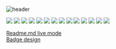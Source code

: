 ![header](https://capsule-render.vercel.app/api?type=waving&color=0:8ba8ff,100:0015ad&height=200&section=header&text=상남자%20GitHub&fontSize=50&animation=fadeIn&fontColor=eeeeee&fontAlign=75&fontAlignY=45)

<img src="https://img.shields.io/badge/NODE-339933?style=flat&logo=nodedotjs&logoColor=white">
<img src="https://img.shields.io/badge/TS-3178C6?style=flat&logo=typescript&logoColor=white">
<img src="https://img.shields.io/badge/JS-F7DF1E?style=flat&logo=javascript&logoColor=white">
<img src="https://img.shields.io/badge/JS-F7DF1E?style=flat&logo=javascript&logoColor=white">
<img src="https://img.shields.io/badge/REACTJS-61DAFB?style=flat&logo=react&logoColor=white">
<img src="https://img.shields.io/badge/NEXTJS-000000?style=flat&logo=nextdotjs&logoColor=white">
<img src="https://img.shields.io/badge/EXPRESS-000000?style=flat&logo=express&logoColor=white">
<img src="https://img.shields.io/badge/NEST-E0234E?style=flat&logo=nestjs&logoColor=white">
<img src="https://img.shields.io/badge/WEBPACK-8DD6F9?style=flat&logo=webpack&logoColor=white">
<img src="https://img.shields.io/badge/BABEL-F9DC3E?style=flat&logo=babel&logoColor=white">
<img src="https://img.shields.io/badge/CSS-1572B6?style=flat&logo=css3&logoColor=white">
<img src="https://img.shields.io/badge/SASS-CC6699?style=flat&logo=sass&logoColor=white">
<img src="https://img.shields.io/badge/ORACLEDB-F80000?style=flat&logo=oracle&logoColor=white">
<img src="https://img.shields.io/badge/MYSQL-4479A1?style=flat&logo=mysql&logoColor=white">

[Readme.md live mode](https://dillinger.io/)<br/>
[Badge design](https://simpleicons.org/)

